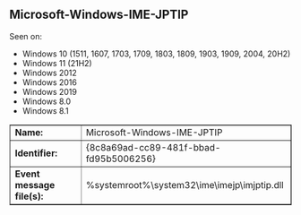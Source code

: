 ## Microsoft-Windows-IME-JPTIP

Seen on:
* Windows 10 (1511, 1607, 1703, 1709, 1803, 1809, 1903, 1909, 2004, 20H2)
* Windows 11 (21H2)
* Windows 2012
* Windows 2016
* Windows 2019
* Windows 8.0
* Windows 8.1

<table border="1" class="docutils">
  <tbody>
    <tr>
      <td><b>Name:</b></td>
      <td>Microsoft-Windows-IME-JPTIP</td>
    </tr>
    <tr>
      <td><b>Identifier:</b></td>
      <td>{8c8a69ad-cc89-481f-bbad-fd95b5006256}</td>
    </tr>
    <tr>
      <td><b>Event message file(s):</b></td>
      <td>%systemroot%\system32\ime\imejp\imjptip.dll</td>
    </tr>
  </tbody>
</table>

&nbsp;

